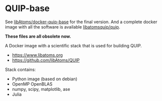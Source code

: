 QUIP-base
=========

See [libAtoms/docker-quip-base](https://github.com/libAtoms/docker-quip-base)
for the final version. And a complete docker image with all the software
is available [libatomsquip/quip](https://hub.docker.com/r/libatomsquip/quip/).

**These files are all obsolete now.**

A Docker image with a scientific stack that is used
for building QUIP.

 - https://www.libatoms.org
 - https://github.com/libAtoms/QUIP 

Stack contains:

 - Python image (based on debian)
 - OpenMP OpenBLAS
 - numpy, scipy, matplotlib, ase
 - Julia

